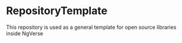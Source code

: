# RepositoryTemplate

This repository is used as a general template for open source libraries inside NgVerse
